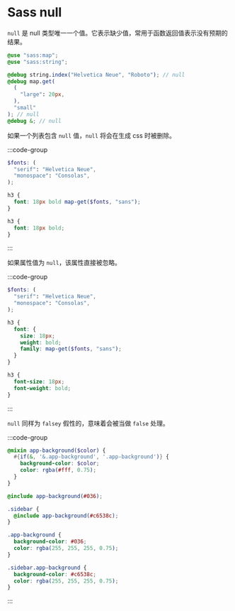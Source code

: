 # Sass null

`null` 是 null 类型唯一一个值。它表示缺少值，常用于函数返回值表示没有预期的结果。

```scss
@use "sass:map";
@use "sass:string";

@debug string.index("Helvetica Neue", "Roboto"); // null
@debug map.get(
  (
    "large": 20px,
  ),
  "small"
); // null
@debug &; // null
```

如果一个列表包含 `null` 值，`null` 将会在生成 css 时被删除。

:::code-group

```scss
$fonts: (
  "serif": "Helvetica Neue",
  "monospace": "Consolas",
);

h3 {
  font: 18px bold map-get($fonts, "sans");
}
```

```css
h3 {
  font: 18px bold;
}
```

:::

如果属性值为 `null`，该属性直接被忽略。

:::code-group

```scss
$fonts: (
  "serif": "Helvetica Neue",
  "monospace": "Consolas",
);

h3 {
  font: {
    size: 18px;
    weight: bold;
    family: map-get($fonts, "sans");
  }
}
```

```css
h3 {
  font-size: 18px;
  font-weight: bold;
}
```

:::

`null` 同样为 `falsey` 假性的，意味着会被当做 `false` 处理。

:::code-group

```scss
@mixin app-background($color) {
  #{if(&, '&.app-background', '.app-background')} {
    background-color: $color;
    color: rgba(#fff, 0.75);
  }
}

@include app-background(#036);

.sidebar {
  @include app-background(#c6538c);
}
```

```css
.app-background {
  background-color: #036;
  color: rgba(255, 255, 255, 0.75);
}

.sidebar.app-background {
  background-color: #c6538c;
  color: rgba(255, 255, 255, 0.75);
}
```

:::
